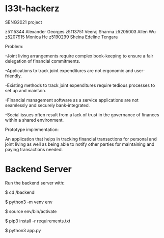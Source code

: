 # l33t-hackerz
SENG2021 project

z5115344 Alexander Georges
z5113751 Veeraj Sharma
z5205003 Allen Wu
z5207915 Monica He
z5190299 Sheina Edeline Tengara



Problem:

-Joint living arrangements require complex book-keeping to ensure a fair delegation of financial commitments.

-Applications to track joint expenditures are not ergonomic and user-friendly.

-Existing methods to track joint expenditures require tedious processes to set up and maintain.

-Financial management software as a service applications are not seamlessly and securely bank-integrated.

-Social issues often result from a lack of trust in the governance of finances within a shared environment.



Prototype implementation:

An application that helps in tracking financial transactions for personal and joint living as well as being able to notify other parties for maintaining and paying transactions needed.

# Backend Server

Run the backend server with:

$ cd /backend

$ python3 -m venv env

$ source env/bin/activate

$ pip3 install -r requirements.txt

$ python3 app.py